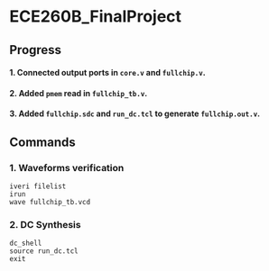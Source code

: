 # ECE260B_FinalProject

## Progress

#### 1. Connected output ports in `core.v` and `fullchip.v`.
#### 2. Added `pmem` read in `fullchip_tb.v`.
#### 3. Added `fullchip.sdc` and `run_dc.tcl` to generate `fullchip.out.v`.

## Commands

### 1. Waveforms verification
```
iveri filelist
irun
wave fullchip_tb.vcd
```

### 2. DC Synthesis
```
dc_shell
source run_dc.tcl
exit
```
